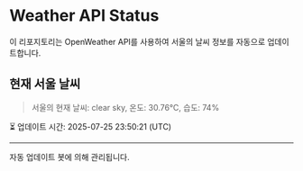 
# Weather API Status

이 리포지토리는 OpenWeather API를 사용하여 서울의 날씨 정보를 자동으로 업데이트합니다.

## 현재 서울 날씨
> 서울의 현재 날씨: clear sky, 온도: 30.76°C, 습도: 74%

⏳ 업데이트 시간: 2025-07-25 23:50:21 (UTC)

---
자동 업데이트 봇에 의해 관리됩니다.

